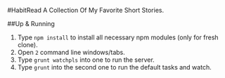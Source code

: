 #HabitRead
A Collection Of My Favorite Short Stories.

##Up & Running
1. Type `npm install` to install all necessary npm modules (only for fresh clone).
1. Open `2` command line windows/tabs.
1. Type `grunt watchpls` into one to run the server.
1. Type `grunt` into the second one to run the default tasks and watch.